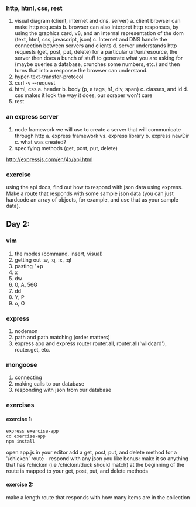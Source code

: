 ### http, html, css, rest
1. visual diagram (client, internet and dns, server)
   a. client browser can make http requests
   b. browser can also interpret http responses, by using the graphics
   card, v8, and an internal representation of the dom (text, html, css,
   javascript, json)
   c. Internet and DNS handle the connection between servers and clients
   d. server understands http requests (get, post, put, delete) for a particular
   url/uri/resource, the server then does a bunch of stuff to generate what you
   are asking for (maybe queries a database, crunches some numbers, etc.) and
   then turns that into a response the browser can understand.
2. hyper-text-transfer-protocol
3. curl -v --request
4. html, css
   a. header
   b. body (p, a tags, h1, div, span)
   c. classes, and id
   d. css makes it look the way it does, our scraper won't care
5. rest

### an express server
1. node framework we will use to create a server that will communicate through http
   a. express framework vs. express library
   b. express newDir
   c. what was created?
1. specifying methods (get, post, put, delete)

http://expressjs.com/en/4x/api.html

### exercise
using the api docs, find out how to respond with json data using express. Make a
route that responds with some sample json data (you can just hardcode an array
of objects, for example, and use that as your sample data).

## Day 2:

### vim
1. the modes (command, insert, visual)
2. getting out :w, :q, :x, :q!
3. pasting "+p
4. x
5. dw
6. 0, A, 56G
7. dd
8. Y, P
9. o, O

### express
1. nodemon
2. path and path matching (order matters)
3. express app and express router
  router.all, router.all('wildcard'), router.get, etc.

### mongoose
1. connecting
2. making calls to our database
3. responding with json from our database

### exercises

#### exercise 1:
```
express exercise-app
cd exercise-app
npm install
```

open app.js in your editor
add a get, post, put, and delete method for a '/chicken' route - respond with any json you like
bonus: make it so anything that has /chicken (i.e /chicken/duck should match) at the beginning of the route is
mapped to your get, post, put, and delete methods

#### exercise 2:
make a length route that responds with how many items are in the collection




